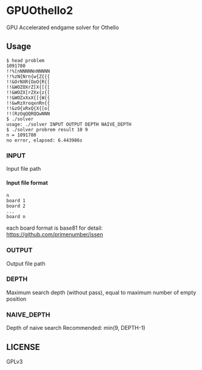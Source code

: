 GPUOthello2
====

GPU Accelerated endgame solver for Othello

## Usage

```
$ head problem
1091780
!!%[nNNNNNnNNNNN
!!%zN{Nrn{w{Z{{{
!!&OrNXR{OoO{R{[
!!&WOZOXrZ[X{[{[
!!&WOZX[rZXx{z{[
!!&WOZxXxX{[{W{{
!!&wRzXroqxnRn{{
!!&zO{xRxQ{X{[o[
!!(RzOqQQRQQwNNN
$ ./solver
usage: ./solver INPUT OUTPUT DEPTH NAIVE_DEPTH
$ ./solver probrem result 10 9
n = 1091780
no error, elapsed: 6.443986s
```

### INPUT

Input file path

#### Input file format

```
n
board 1
board 2
...
board n
```

each board format is base81
for detail: https://github.com/primenumber/issen

### OUTPUT

Output file path

### DEPTH

Maximum search depth (without pass), equal to maximum number of empty position

### NAIVE\_DEPTH

Depth of naive search
Recommended: min(9, DEPTH-1)

## LICENSE

GPLv3
